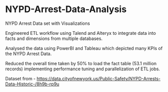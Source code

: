 # NYPD-Arrest-Data-Analysis
NYPD Arrest Data set with Visualizations

Engineered ETL workflow using Talend and Alteryx to integrate data into facts and dimensions from multiple databases. 

Analysed the data using PowerBI and Tableau which depicted many KPIs of the NYPD Arrest Data.  

Reduced the overall time taken by 50% to load the fact table (53.1 million records) implementing performance tuning and parallelization of ETL jobs. 

Dataset from -
https://data.cityofnewyork.us/Public-Safety/NYPD-Arrests-Data-Historic-/8h9b-rp9u

